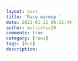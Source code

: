 ```yaml
---
layout: post
title: 'Race warmup '
date: 2022-01-22 06:32:44
author: multishiv19
comments: true
category: [runs]
tags: [Run]
description: 
---
```


<div width='100%' class='strava-embed-placeholder' data-embed-type='activity' data-embed-id='6564754662'></div>
<script src='https://strava-embeds.com/embed.js'></script>
